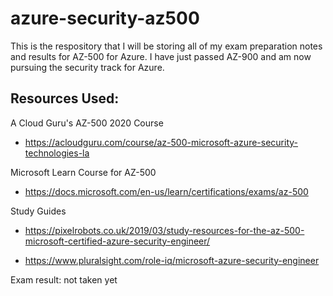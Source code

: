 # azure-security-az500
This is the respository that I will be storing all of my exam preparation notes and results for AZ-500 for Azure. I have just passed AZ-900 and am now pursuing the security track for Azure.
## Resources Used:
A Cloud Guru's AZ-500 2020 Course

- https://acloudguru.com/course/az-500-microsoft-azure-security-technologies-la

Microsoft Learn Course for AZ-500

- https://docs.microsoft.com/en-us/learn/certifications/exams/az-500

Study Guides

-  https://pixelrobots.co.uk/2019/03/study-resources-for-the-az-500-microsoft-certified-azure-security-engineer/

-  https://www.pluralsight.com/role-iq/microsoft-azure-security-engineer

Exam result: not taken yet
